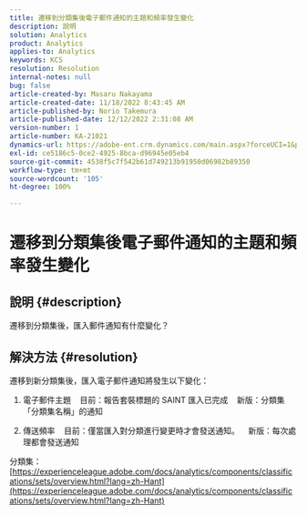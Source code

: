 ```yaml
---
title: 遷移到分類集後電子郵件通知的主題和頻率發生變化
description: 說明
solution: Analytics
product: Analytics
applies-to: Analytics
keywords: KCS
resolution: Resolution
internal-notes: null
bug: false
article-created-by: Masaru Nakayama
article-created-date: 11/18/2022 8:43:45 AM
article-published-by: Norio Takemura
article-published-date: 12/12/2022 2:31:08 AM
version-number: 1
article-number: KA-21021
dynamics-url: https://adobe-ent.crm.dynamics.com/main.aspx?forceUCI=1&pagetype=entityrecord&etn=knowledgearticle&id=cb889f1b-1d67-ed11-9561-6045bd006239
exl-id: ce5186c5-0ce2-4925-8bca-d96945e05eb4
source-git-commit: 4538f5c7f542b61d749213b91950d06982b89350
workflow-type: tm+mt
source-wordcount: '105'
ht-degree: 100%

---
```


# 遷移到分類集後電子郵件通知的主題和頻率發生變化

## 說明 {#description}

遷移到分類集後，匯入郵件通知有什麼變化？
<br>

## 解決方法 {#resolution}


遷移到新分類集後，匯入電子郵件通知將發生以下變化：



1. 電子郵件主題
   目前：報告套裝標題的 SAINT 匯入已完成
   新版：分類集「分類集名稱」的通知

2. 傳送頻率
   目前：僅當匯入對分類進行變更時才會發送通知。
   新版：每次處理都會發送通知

分類集：
[https://experienceleague.adobe.com/docs/analytics/components/classifications/sets/overview.html?lang=zh-Hant](https://experienceleague.adobe.com/docs/analytics/components/classifications/sets/overview.html?lang=zh-Hant)
